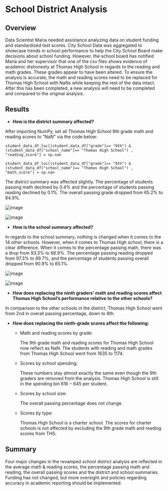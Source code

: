 # School District Analysis
## Overview
Data Scientist Maria needed assistance analyzing data on student funding and standardized test scores. City School Data was aggregated to showcase trends in school performance to help the City School Board make decisions about school funding. However, the school board has notified Maria and her supervisor that one of the csv files shows evidence of academic dishonesty at Thomas High School in regards to the reading and math grades. These grades appear to have been altered. To ensure the analysis is accurate, the math and reading scores need to be replaced for Thomas High School with NaNs while keeping the rest of the data intact. After this has been completed, a new analysis will need to be completed and compared to the original analysis.

## Results
- **How is the district summary affected?**

After importing NumPy, set all Thomas High School 9th grade math and reading scores to "NaN" via the code below:

```
student_data_df.loc[(student_data_df["grade"]== "9th") & (student_data_df["school_name"]== "Thomas High School") , "reading_score"] = np.nan
```
```
student_data_df.loc[(student_data_df["grade"]== "9th") & (student_data_df["school_name"]== "Thomas High School") , "math_score"] = np.nan
```

The district summary was affected slightly. The percentage of students passing math declined by 0.4% and the percentage of students passing reading declined by 0.1%. The overall passing grade dropped from 65.2% to 64.9%.

![image](https://user-images.githubusercontent.com/67409852/137867045-0db7d492-81a1-453e-aec3-9a14468e0c77.png)

![image](https://user-images.githubusercontent.com/67409852/137867504-85f09b06-00e1-452c-bfd1-0367d0938a9c.png)

- **How is the school summary affected?**

In regards to the school summary, nothing is changed when it comes to the 14 other schools. However, when it comes to Thomas High school, there is a clear difference. When it comes to the percentage passing math, there was a drop from 93.3% to 66.9%. The percentage passing reading dropped from 97.3% to 69.7%, and the percentage of students passing overall dropped from 90.9% to 65.1%.

![image](https://user-images.githubusercontent.com/67409852/137869699-aed653b7-c46b-414f-93fe-5a84be7e32fe.png)

![image](https://user-images.githubusercontent.com/67409852/137870297-1c2e3083-303c-44a8-b87a-a2b7052176a5.png)

- **How does replacing the ninth graders’ math and reading scores affect Thomas High School’s performance relative to the other schools?**

In comparison to the other schools in the district, Thomas High School went from 2nd in overall passing percentage, down to 8th.

- **How does replacing the ninth-grade scores affect the following:**
  - Math and reading scores by grade:
  
    The 9th grade math and reading scores for Thomas High School now reflect as NaN. The students with reading and math grades from Thomas High School went from 1635 to 1174.
    
  - Scores by school spending:
  
    These numbers stay almost exactly the same even though the 9th graders are removed from the analysis. Thomas High School is still in the spending bin $616-645$ per student.
    
  - Scores by school size:
  
    The overall passing percentage does not change.

  - Scores by type:
  
    Thomas High School is a charter school. The scores for charter schools is not affected by excluding the 9th grade math and reading scores from THS.

## Summary
Four major changes in the revamped school district analysis are reflected in the average math & reading scores, the percentage passing math and reading, the overall passing scores and the district and school summaries. Funding has not changed, but more oversight and policies regarding accuracy in academic reporting should be implemented.
